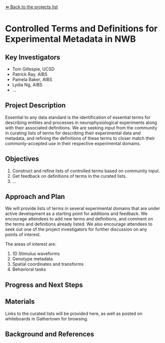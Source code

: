 [:rewind: Back to the projects list](../../README.md#ProjectsList)

<!-- For information on how to write GitHub .md files see https://guides.github.com/features/mastering-markdown/ -->

# Controlled Terms and Definitions for Experimental Metadata in NWB

## Key Investigators

* Tom Gillespie, UCSD
* Patrick Ray, AIBS
* Pamela Baker, AIBS
* Lydia Ng, AIBS
* ...

## Project Description

Essential to any data standard is the identification of essential terms for describing entities 
and processes in neurophysiological experiments along with their associated definitions. We are 
seeking input from the community in curating lists of terms for describing their
experimental data and metadata, and refining the definitions of these terms to closer match their 
commonly-accepted use in their respective experimental domains.

## Objectives

<!-- Briefly describe the objectives of your project. What would you like to achive?-->

<!-- 1. Objective A. Describe it in 1-2 sentences.-->
1. Construct and refine lists of controlled terms based on community input.
2. Get feedback on definitions of terms in the curated lists.
3. ... 

## Approach and Plan

We will provide lists of terms in several experimental domains that are under active development as a 
starting point for additions and feedback. We encourage attendees to add new terms and definitions, and 
comment on the terms and definitions already listed. We also encourage attendees to seek out one of 
the project investigators for further discussion on any points of interest.

The areas of interest are:

1. 1D Stimulus waveforms
2. Genotype metadata
3. Spatial coordinates and transforms
4. Behavioral tasks


<!-- 1. Describe the steps of your planned approach to reach the objectives.-->
<!-- 1. ... -->
<!-- 1. ... -->

## Progress and Next Steps

<!--Populate this section as you are making progress before/during/after the hackathon-->
<!--Describe the progress you have made on the project,e.g., which objectives you have achieved and how.-->
<!--Describe the next steps you are planing to take to complete the project.-->

## Materials

<!--If available add links to the materials relevant to the project, e.g., the code generated for the project or data used-->
<!--If available add pictures and links to videos that demonstrate what has been accomplished.-->
<!--![Description of picture](Example2.jpg)-->

Links to the curated lists will be provided here, as well as posted on whiteboards in Gathertown for browsing.

## Background and References

<!--Use this space for information that may help people better understand your project, like links to papers, source code, or data ,e.g:-->
<!-- - Source code: https://github.com/YourUser/YourRepository -->
<!-- - Documentation: https://link.to.docs -->
<!-- - Test data: https://link.to.test.data -->
